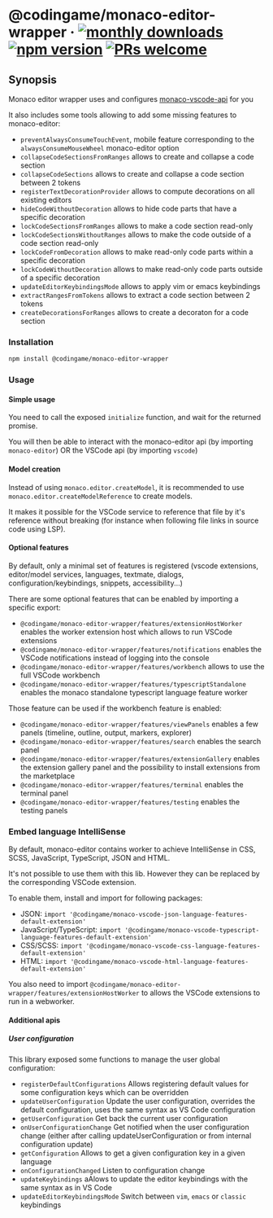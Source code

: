 # @codingame/monaco-editor-wrapper &middot; [![monthly downloads](https://img.shields.io/npm/dm/@codingame/monaco-editor-wrapper)](https://www.npmjs.com/package/@codingame/monaco-editor-wrapper) [![npm version](https://img.shields.io/npm/v/@codingame/monaco-editor-wrapper.svg?style=flat)](https://www.npmjs.com/package/@codingame/monaco-editor-wrapper) [![PRs welcome](https://img.shields.io/badge/PRs-welcome-brightgreen.svg)](https://github.com/codingame/monaco-editor-wrapper/pulls)

## Synopsis
Monaco editor wrapper uses and configures [monaco-vscode-api](https://www.npmjs.com/package/@codingame/monaco-vscode-api) for you

It also includes some tools allowing to add some missing features to monaco-editor:
- `preventAlwaysConsumeTouchEvent`, mobile feature corresponding to the `alwaysConsumeMouseWheel` monaco-editor option
- `collapseCodeSectionsFromRanges` allows to create and collapse a code section
- `collapseCodeSections` allows to create and collapse a code section between 2 tokens
- `registerTextDecorationProvider` allows to compute decorations on all existing editors
- `hideCodeWithoutDecoration` allows to hide code parts that have a specific decoration
- `lockCodeSectionsFromRanges` allows to make a code section read-only
- `lockCodeSectionsWithoutRanges` allows to make the code outside of a code section read-only
- `lockCodeFromDecoration` allows to make read-only code parts within a specific decoration
- `lockCodeWithoutDecoration` allows to make read-only code parts outside of a specific decoration
- `updateEditorKeybindingsMode` allows to apply vim or emacs keybindings
- `extractRangesFromTokens` allows to extract a code section between 2 tokens
- `createDecorationsForRanges` allows to create a decoraton for a code section

### Installation

```bash
npm install @codingame/monaco-editor-wrapper
```

### Usage

#### Simple usage

You need to call the exposed `initialize` function, and wait for the returned promise.

You will then be able to interact with the monaco-editor api (by importing `monaco-editor`) OR the VSCode api (by importing `vscode`)

#### Model creation

Instead of using `monaco.editor.createModel`, it is recommended to use `monaco.editor.createModelReference` to create models.

It makes it possible for the VSCode service to reference that file by it's reference without breaking (for instance when following file links in source code using LSP).

#### Optional features

By default, only a minimal set of features is registered (vscode extensions, editor/model services, languages, textmate, dialogs, configuration/keybindings, snippets, accessibility...)

There are some optional features that can be enabled by importing a specific export:
- `@codingame/monaco-editor-wrapper/features/extensionHostWorker` enables the worker extension host which allows to run VSCode extensions
- `@codingame/monaco-editor-wrapper/features/notifications` enables the VSCode notifications instead of logging into the console
- `@codingame/monaco-editor-wrapper/features/workbench` allows to use the full VSCode workbench
- `@codingame/monaco-editor-wrapper/features/typescriptStandalone` enables the monaco standalone typescript language feature worker

Those feature can be used if the workbench feature is enabled:
- `@codingame/monaco-editor-wrapper/features/viewPanels` enables a few panels (timeline, outline, output, markers, explorer)
- `@codingame/monaco-editor-wrapper/features/search` enables the search panel
- `@codingame/monaco-editor-wrapper/features/extensionGallery` enables the extension gallery panel and the possibility to install extensions from the marketplace
- `@codingame/monaco-editor-wrapper/features/terminal` enables the terminal panel
- `@codingame/monaco-editor-wrapper/features/testing` enables the testing panels

### Embed language IntelliSense

By default, monaco-editor contains worker to achieve IntelliSense in CSS, SCSS, JavaScript, TypeScript, JSON and HTML.

It's not possible to use them with this lib.
However they can be replaced by the corresponding VSCode extension.

To enable them, install and import for following packages:
- JSON: `import '@codingame/monaco-vscode-json-language-features-default-extension'`
- JavaScript/TypeScript: `import '@codingame/monaco-vscode-typescript-language-features-default-extension'`
- CSS/SCSS: `import '@codingame/monaco-vscode-css-language-features-default-extension'`
- HTML: `import '@codingame/monaco-vscode-html-language-features-default-extension'`

You also need to import `@codingame/monaco-editor-wrapper/features/extensionHostWorker` to allows the VSCode extensions to run in a webworker.

#### Additional apis

##### User configuration

This library exposed some functions to manage the user global configuration:
- `registerDefaultConfigurations` Allows registering default values for some configuration keys which can be overridden
- `updateUserConfiguration` Update the user configuration, overrides the default configuration, uses the same syntax as VS Code configuration
- `getUserConfiguration` Get back the current user configuration
- `onUserConfigurationChange` Get notified when the user configuration change (either after calling updateUserConfiguration or from internal configuration update)
- `getConfiguration` Allows to get a given configuration key in a given language
- `onConfigurationChanged` Listen to configuration change
- `updateKeybindings` aAlows to update the editor keybindings with the same syntax as in VS Code
- `updateEditorKeybindingsMode` Switch between `vim`, `emacs` or `classic` keybindings
